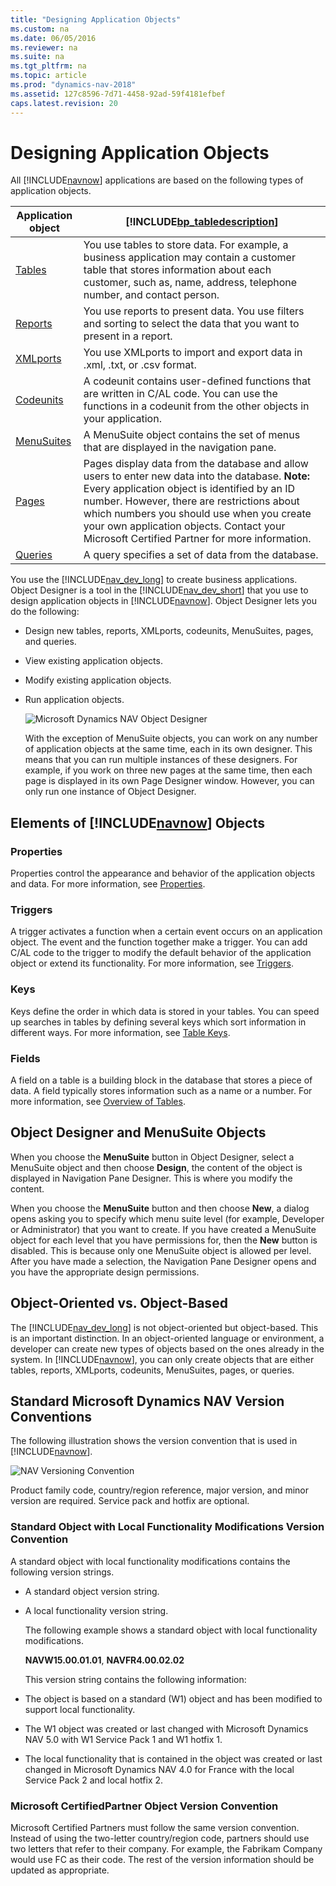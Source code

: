 ```yaml
---
title: "Designing Application Objects"
ms.custom: na
ms.date: 06/05/2016
ms.reviewer: na
ms.suite: na
ms.tgt_pltfrm: na
ms.topic: article
ms.prod: "dynamics-nav-2018"
ms.assetid: 127c8596-7d71-4458-92ad-59f4181efbef
caps.latest.revision: 20
---
```

# Designing Application Objects
All [!INCLUDE[navnow](includes/navnow_md.md)] applications are based on the following types of application objects.  

|Application object|[!INCLUDE[bp_tabledescription](includes/bp_tabledescription_md.md)]|  
|------------------------|---------------------------------------|  
|[Tables](Tables.md)|You use tables to store data. For example, a business application may contain a customer table that stores information about each customer, such as, name, address, telephone number, and contact person.|  
|[Reports](Reports.md)|You use reports to present data. You use filters and sorting to select the data that you want to present in a report.|  
|[XMLports](XMLports.md)|You use XMLports to import and export data in .xml, .txt, or .csv format.|  
|[Codeunits](Codeunits.md)|A codeunit contains user-defined functions that are written in C/AL code. You can use the functions in a codeunit from the other objects in your application.|  
|[MenuSuites](MenuSuites.md)|A MenuSuite object contains the set of menus that are displayed in the navigation pane.|  
|[Pages](Pages.md)|Pages display data from the database and allow users to enter new data into the database. **Note:**  Every application object is identified by an ID number. However, there are restrictions about which numbers you should use when you create your own application objects. Contact your Microsoft Certified Partner for more information.|  
|[Queries](Queries.md)|A query specifies a set of data from the database.|  

 You use the [!INCLUDE[nav_dev_long](includes/nav_dev_long_md.md)] to create business applications. Object Designer is a tool in the [!INCLUDE[nav_dev_short](includes/nav_dev_short_md.md)] that you use to design application objects in [!INCLUDE[navnow](includes/navnow_md.md)]. Object Designer lets you do the following:  

- Design new tables, reports, XMLports, codeunits, MenuSuites, pages, and queries.  

- View existing application objects.  

- Modify existing application objects.  

- Run application objects.  

  ![Microsoft Dynamics NAV Object Designer](media/NAV_ObjectDesigner.png "NAV\_ObjectDesigner")  

  With the exception of MenuSuite objects, you can work on any number of application objects at the same time, each in its own designer. This means that you can run multiple instances of these designers. For example, if you work on three new pages at the same time, then each page is displayed in its own Page Designer window. However, you can only run one instance of Object Designer.  

## Elements of [!INCLUDE[navnow](includes/navnow_md.md)] Objects  

### Properties  
 Properties control the appearance and behavior of the application objects and data. For more information, see [Properties](Properties.md).  

### Triggers  
 A trigger activates a function when a certain event occurs on an application object. The event and the function together make a trigger. You can add C/AL code to the trigger to modify the default behavior of the application object or extend its functionality. For more information, see [Triggers](Triggers.md).  

### Keys  
 Keys define the order in which data is stored in your tables. You can speed up searches in tables by defining several keys which sort information in different ways. For more information, see [Table Keys](Table-Keys.md).  

### Fields  
 A field on a table is a building block in the database that stores a piece of data. A field typically stores information such as a name or a number. For more information, see [Overview of Tables](Overview-of-Tables.md).  

## Object Designer and MenuSuite Objects  
 When you choose the **MenuSuite** button in Object Designer, select a MenuSuite object and then choose **Design**, the content of the object is displayed in Navigation Pane Designer. This is where you modify the content.  

 When you choose the **MenuSuite** button and then choose **New**, a dialog opens asking you to specify which menu suite level (for example, Developer or Administrator) that you want to create. If you have created a MenuSuite object for each level that you have permissions for, then the **New** button is disabled. This is because only one MenuSuite object is allowed per level. After you have made a selection, the Navigation Pane Designer opens and you have the appropriate design permissions.  

## Object-Oriented vs. Object-Based  
 The [!INCLUDE[nav_dev_long](includes/nav_dev_long_md.md)] is not object-oriented but object-based. This is an important distinction. In an object-oriented language or environment, a developer can create new types of objects based on the ones already in the system. In [!INCLUDE[navnow](includes/navnow_md.md)], you can only create objects that are either tables, reports, XMLports, codeunits, MenuSuites, pages, or queries.  

## Standard Microsoft Dynamics NAV Version Conventions  
 The following illustration shows the version convention that is used in [!INCLUDE[navnow](includes/navnow_md.md)].  

 ![NAV Versioning Convention](media/NAV_VersionConvention.png "NAV\_VersionConvention")  

 Product family code, country/region reference, major version, and minor version are required. Service pack and hotfix are optional.  

### Standard Object with Local Functionality Modifications Version Convention  
 A standard object with local functionality modifications contains the following version strings.  

- A standard object version string.  

- A local functionality version string.  

  The following example shows a standard object with local functionality modifications.  

  **NAVW15.00.01.01**, **NAVFR4.00.02.02**  

  This version string contains the following information:  

- The object is based on a standard (W1) object and has been modified to support local functionality.  

- The W1 object was created or last changed with Microsoft Dynamics NAV 5.0 with W1 Service Pack 1 and W1 hotfix 1.  

- The local functionality that is contained in the object was created or last changed in Microsoft Dynamics NAV 4.0 for France with the local Service Pack 2 and local hotfix 2.  

### Microsoft CertifiedPartner Object Version Convention  
 Microsoft Certified Partners must follow the same version convention. Instead of using the two-letter country/region code, partners should use two letters that refer to their company. For example, the Fabrikam Company would use FC as their code. The rest of the version information should be updated as appropriate.
